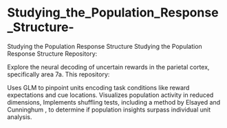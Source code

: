 # Studying_the_Population_Response_Structure-
Studying the Population Response Structure 
Studying the Population Response Structure Repository:

Explore the neural decoding of uncertain rewards in the parietal cortex, specifically area 7a. This repository:


Uses GLM to pinpoint units encoding task conditions like reward expectations and cue locations.
Visualizes population activity in reduced dimensions,
Implements shuffling tests, including a method by Elsayed and Cunninghum , to determine if population insights surpass individual unit analysis.


